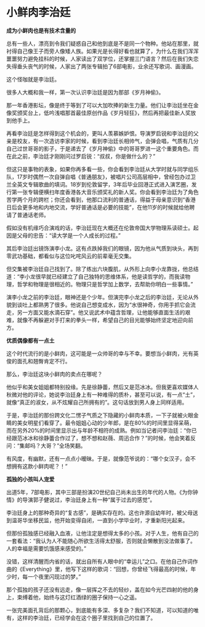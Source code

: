 # 小鲜肉李治廷

**成为小鲜肉也是有技术含量的**

总有一些人，漂亮到令我们疑惑自己和他到底是不是同一个物种。他站在那里，就衬得自己像王子而旁人像矮人族。如果光是长得好看也就算了，为什么在我们浑浑噩噩努力避免挂科的时候，人家读出了双学位，还掌握三门语言？然后在我们失恋失得垂头丧气的时候，人家出了两张专辑拍了6部电影，业余还写歌词、画漫画。 

这个怪咖就是李治廷。 

很多人大概和我一样，第一次认识李治廷是因为那部《岁月神偷》。 

那一年香港影坛，像是终于等到了可以大加吹捧的新生力量。他们让李治廷坐在金像奖颁奖台上，低吟浅唱那首最佳原创作品《岁月轻狂》，然后再把最佳新人奖放到他手上。 

再看李治廷是怎样得到这个机会的，更叫人羡慕嫉妒恨。导演罗启锐和李治廷的父亲是校友，有一次造访李家的时候，看到李治廷长相帅气，会弹会唱，气质有几分自己过世哥哥的影子，于是递去了《岁月神偷》中的哥哥罗进一这个重要角色。而在此之前，李治廷才刚刚问过罗启锐：“叔叔，你是做什么的？” 

但这只是事物的表象，如果你再多看一些，你会看到李治廷从大学时就与同学组乐队，17岁时偶然一次自弹自唱《普通朋友》，被唱片公司高层相中，曾经包办过卫兰全英文专辑歌曲的填词。18岁到伦敦留学，3年后毕业回港正式进入演艺圈，发行第一张专辑便横扫年度香港各大音乐颁奖礼的新人奖。你会看到李治廷为了角色苦学两个月的跨栏；你还会看到，他那口流利的普通话，得益于母亲意识到“香港日后会更多地和内地交流，学好普通话是必要的技能”，在他11岁的时候就给他聘请了普通话老师。 

假如没有机缘巧合演戏的话，李治廷现在大概还在伦敦帝国大学物理系读硕士。起因是父母的忠告：“读大学是一个人成长的过程。” 

其后李治廷出镜饰演李小龙。这有点跌掉我们的眼镜，因为他从气质到块头，再到零武功基础，都看似与这位叱咤风云的前辈毫无交集。 

但交集被李治廷自己找到了。除了练出六块腹肌，从外形上向李小龙靠拢，他总结道：“李小龙很早就已经建立了自己独特的思维体系，他是读哲学的，而我读物理，哲学和物理是很相近的。物理只是哲学加上数学，去帮助你明白一些事情。” 

演李小龙之前的李治廷，眼神还是个少年。但演完李小龙之后的李治廷，无论从外貌到谈吐上都熟男了很多。他说自己想变成水，因为“水很神奇，你用手抓它会流走，另一方面又能水滴石穿”。他又说武术中蕴含哲理，让他能够直面生活的艰难，就像不再躲避对手打来的拳头一样，希望自己的目光能够始终坚定地迎向前方。 

**优质偶像都有一点土**

这个时代流行的是小鲜肉，这可能是一众帅哥的幸与不幸。要想当小鲜肉，光有英俊的面孔和翘臀肯定不行。 

那么，李治廷这块小鲜肉的卖点在哪呢？ 

他似乎和美女姐姐都特别投缘。先是徐静蕾，然后又是范冰冰。但我更喜欢媒体人秋微对他的评论，她说李治廷身上有一种难得的质朴，甚至可以说，有一点“土”，就像“真正的淑女，从不炫耀自己所拥有的”。这句话放到男人身上同样适用。 

于是，李治廷的那份跨文化二愣子气质之下隐藏的小鲜肉本质，一下子就被火眼金睛的美女明星们看穿了。最令姐姐心动的少年郎，是在80%的时间里显得呆萌，而在另外20%的时间里显示出与年龄不相符的成熟。例如当记者问李治廷：“你已经跟范冰冰和徐静蕾合作过了，想不想和赵薇、周迅合作？”的时候，他会笑着反问：“集邮吗？大哥？”全场笑翻。 

有风度，有幽默，还有一点点小暧昧。于是，就像范爷说的：“哪个女汉子，会不想拥有这款小鲜肉呢？！” 

**孤独的小孩叫人宠爱**

出道5年，7部电影，其中三部是扮演20世纪自己尚未出生的年代的人物。《为你钟情》的导演郭子健说过，李治廷身上有一种“属于过去的感觉”。 

李治廷身上的那种奇异的“复古感”，是确实存在的。这也许源自幼年时，被父母送到温哥华坐移民监，他开始变得自闭，一直到小学毕业时，才重新阳光起来。 

但那份孤独感已经融入血液，让他注定是想得太多的小孩。对于人生，他有自己的一套看法：“我认为人不能随心所欲生活得太舒服，否则就会懒散到没法做事了。人的幸福是需要饥饿感来感受的。” 

没错，这样清醒而内省的话，就出自所有人眼中的“幸运儿”之口。在他自己作词作曲的《Everything》里，他写下这样的歌词：“回想，你曾经飞得最高的时候，年少时，每一个夜里闪现过的梦。” 

那个孤独的孩子还没有远走，像一层挥之不去的轻纱，盖在如今光芒四射的他的身上，束缚着他，始终与这灯红酒绿的圈子保持一心之遥。 

一张完美面孔背后的那颗心，到底能有多深、多复杂？我们不知道，可以知道的唯有，这样的李治廷，已经学会在这个圈子里找到自己的位置了。